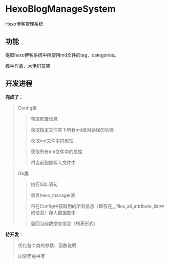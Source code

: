 # HexoBlogManageSystem
Hexo博客管理系统

## 功能

提取hexo博客系统中所使用md文件的tag、categories。

练手作品，大佬们莫笑


## 开发进程

**完成了**：

> Config类
>
> > 获取配置信息
> >
> > 获取指定文件夹下所有md绝对路径的功能
> >
> > 获取md文件中的属性
> >
> > 获取所有md文件中的属性
> >
> > 将当前配置写入文件中

> Db类
>
> > 执行SQL语句
> >
> > 重置hexo_manager表
> >
> > 将在Config中获取到的所有信息（即存在__files_all_attribute_list中的信息）存入数据库中
> >
> > 返回当前数据库信息（列表形式）

**待开发**：

> 优化各个类的参数、函数说明
>
> UI界面的书写

